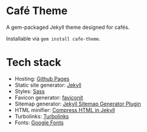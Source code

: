# Café Theme
A gem-packaged Jekyll theme designed for cafés.

Installable via `gem install cafe-theme`.

# Tech stack
- Hosting: [Github Pages](https://pages.github.com)
- Static site generator: [Jekyll](https://jekyllrb.com)
- Styles: [Sass](https://sass-lang.com/documentation/syntax)
- Favicon generator: [faviconit](http://faviconit.com/en)
- Sitemap generator: [Jekyll Sitemap Generator Plugin](https://github.com/jekyll/jekyll-sitemap)
- HTML minifier: [Compress HTML in Jekyll](http://jch.penibelst.de)
- Turbolinks: [Turbolinks](https://github.com/turbolinks/turbolinks)
- Fonts: [Google Fonts](https://fonts.google.com)